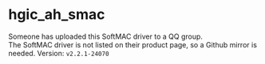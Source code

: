 # hgic_ah_smac
Someone has uploaded this SoftMAC driver to a QQ group.  
The SoftMAC driver is not listed on their product page, so a Github mirror is needed. 
Version: ```v2.2.1-24070```
